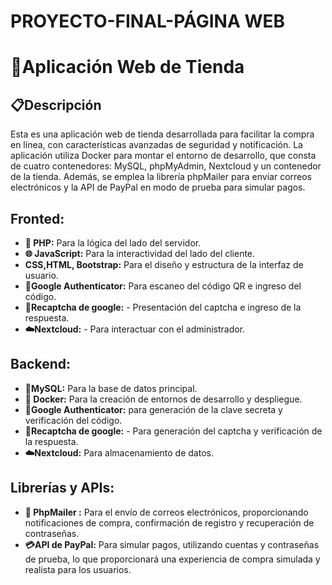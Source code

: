 # PROYECTO-FINAL-PÁGINA WEB
 # 🛒Aplicación Web de Tienda 
 ## 📋Descripción 
Esta es una aplicación web de tienda desarrollada para facilitar la compra en línea, con características avanzadas de seguridad y notificación. La aplicación utiliza Docker para montar el entorno de desarrollo, que consta de cuatro contenedores: MySQL, phpMyAdmin, Nextcloud y un contenedor de la tienda. Además, se emplea la librería phpMailer para enviar correos electrónicos y la API de PayPal en modo de prueba para simular pagos.  
 ## Fronted:
- **🐘 PHP:** Para la lógica del lado del servidor.
-  **🌐 JavaScript:** Para la interactividad del lado del cliente.
-  **CSS,HTML, Bootstrap:** Para el diseño y estructura de la interfaz de usuario.
- **🔐Google Authenticator:** Para escaneo del código QR e ingreso del código.
- **🔐Recaptcha de google:** - Presentación del captcha e ingreso de la respuesta.
- **☁️Nextcloud:** - Para interactuar con el administrador.

## Backend: 
- **🐬MySQL:** Para la base de datos principal.
-  **🐳 Docker:** Para la creación de entornos de desarrollo y despliegue.
-  **🔐Google Authenticator:** para generación de la clave secreta y verificación del
código.
- **🔐Recaptcha de google:** - Para generación del captcha y verificación de la
respuesta.
- **☁️Nextcloud:** Para almacenamiento de datos.

## Librerías y APIs: 
- **📧 PhpMailer :** Para el envío de correos electrónicos, proporcionando
notificaciones de compra, confirmación de registro y recuperación de contraseñas.
-  **💳API de PayPal:**  Para simular pagos, utilizando cuentas y contraseñas de prueba,
lo que proporcionará una experiencia de compra simulada y realista para los usuarios.

